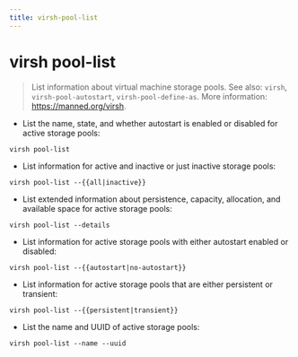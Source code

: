 ```yaml
---
title: virsh-pool-list
---
```

# virsh pool-list

> List information about virtual machine storage pools.
> See also: `virsh`, `virsh-pool-autostart`, `virsh-pool-define-as`.
> More information: <https://manned.org/virsh>.

- List the name, state, and whether autostart is enabled or disabled for active storage pools:

`virsh pool-list`

- List information for active and inactive or just inactive storage pools:

`virsh pool-list --{{all|inactive}}`

- List extended information about persistence, capacity, allocation, and available space for active storage pools:

`virsh pool-list --details`

- List information for active storage pools with either autostart enabled or disabled:

`virsh pool-list --{{autostart|no-autostart}}`

- List information for active storage pools that are either persistent or transient:

`virsh pool-list --{{persistent|transient}}`

- List the name and UUID of active storage pools:

`virsh pool-list --name --uuid`
